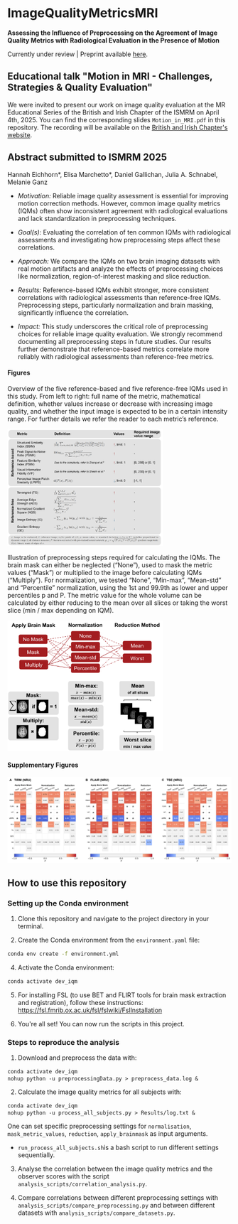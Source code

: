 # ImageQualityMetricsMRI
**Assessing the Influence of Preprocessing on the Agreement of Image Quality Metrics with Radiological Evaluation in the Presence of Motion**

Currently under review | Preprint available [here](https://arxiv.org/abs/2412.18389).

## Educational talk "Motion in MRI - Challenges, Strategies & Quality Evaluation"
We were invited to present our work on image quality evaluation at the MR Educational Series of the
British and Irish Chapter of the ISMRM on April 4th, 2025. You can find the corresponding slides `Motion_in_MRI.pdf` 
in this repository. The recording will be available on the [British and Irish Chapter's website](https://www.ismrm.org/chapters/british-chapter/mr-edu-series/).


## Abstract submitted to ISMRM 2025
Hannah Eichhorn*, Elisa Marchetto*, Daniel Gallichan, Julia A. Schnabel, Melanie Ganz
- _Motivation:_  Reliable image quality assessment is essential for improving motion correction methods. However, common image quality metrics (IQMs) often show inconsistent agreement with radiological evaluations and lack standardization in preprocessing techniques.

- _Goal(s):_ Evaluating the correlation of ten common IQMs with radiological assessments and investigating how preprocessing steps affect these correlations.

- _Approach:_ We compare the IQMs on two brain imaging datasets with real motion artifacts and analyze the effects of preprocessing choices like normalization, region-of-interest masking and slice reduction.

- _Results:_ Reference-based IQMs exhibit stronger, more consistent correlations with radiological assessments than reference-free IQMs. Preprocessing steps, particularly normalization and brain masking, significantly influence the correlation.

- _Impact:_ This study underscores the critical role of preprocessing choices for reliable image quality evaluation. We strongly recommend documenting all preprocessing steps in future studies. Our results further demonstrate that reference-based metrics correlate more reliably with radiological assessments than reference-free metrics.


#### Figures

Overview of the five reference-based and five reference-free IQMs used in this study. From left to right: full name of the metric, mathematical definition, whether values increase or decrease with increasing image quality, and whether the input image is expected to be in a certain intensity range. For further details we refer the reader to each metric’s reference. 

<img src="results-ismrm25/Figure-1.png" alt="Correlation of IQMs with Observer Scores" width="350"/>


Illustration of preprocessing steps required for calculating the IQMs. The brain mask can either be neglected (“None”), used to mask the metric values (“Mask”) or multiplied to the image before calculating IQMs (“Multiply”). For normalization, we tested “None”, “Min-max”, “Mean-std” and “Percentile” normalization, using the 1st and 99.9th as lower and upper percentiles p and P. The metric value for the whole volume can be calculated by either reducing to the mean over all slices or taking the worst slice (min / max depending on IQM).

<img src="results-ismrm25/Figure-2.png" alt="Preprocessing Choices" width="350"/> 

#### Supplementary Figures
![Supplementary Figures](results-ismrm25/Suppl_Figure-1.png)


## How to use this repository
### Setting up the Conda environment

1. Clone this repository and navigate to the project directory in your terminal.

3. Create the Conda environment from the `environment.yaml` file:

```bash
conda env create -f environment.yml
```

4. Activate the Conda environment:

```bash
conda activate dev_iqm
```

5. For installing FSL (to use BET and FLIRT tools for brain mask extraction and registration), follow these instructions: https://fsl.fmrib.ox.ac.uk/fsl/fslwiki/FslInstallation

6. You're all set! You can now run the scripts in this project.


### Steps to reproduce the analysis

1. Download and preprocess the data with:
```
conda activate dev_iqm
nohup python -u preprocessingData.py > preprocess_data.log &
```

2. Calculate the image quality metrics for all subjects with:
```
conda activate dev_iqm
nohup python -u process_all_subjects.py > Results/log.txt &
```
One can set specific preprocessing settings for `normalisation`, 
`mask_metric_values`, `reduction`, `apply_brainmask` as input arguments. 
- `run_process_all_subjects.sh`is a bash script to run different settings sequentially.

3. Analyse the correlation between the image quality metrics and the observer
scores with the script `analysis_scripts/correlation_analysis.py`.


4. Compare correlations between different preprocessing settings with 
`analysis_scripts/compare_preprocessing.py` and between different datasets with 
`analysis_scripts/compare_datasets.py`.

